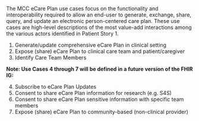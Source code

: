 The MCC eCare Plan use cases focus on the functionality and interoperability required to allow an end-user to generate, exchange, share, query, and update an electronic person-centered care plan. These use cases are high-level descriptions of the most value-add interactions among the various actors identified in Patient Story 1. 
1. 	Generate/update comprehensive eCare Plan in clinical setting
2. 	Expose (share) eCare Plan to clinical care team and patient/caregiver
3. 	Identify Care Team Members


**Note: Use Cases 4 through 7 will be defined in a future version of the FHIR IG:**

4. Subscribe to eCare Plan Updates
5. Consent to share eCare Plan information for research (e.g. S4S)
6. Consent to share eCare Plan sensitive information with specific team members
7. Expose (share) eCare Plan to community-based (non-clinical provider)
